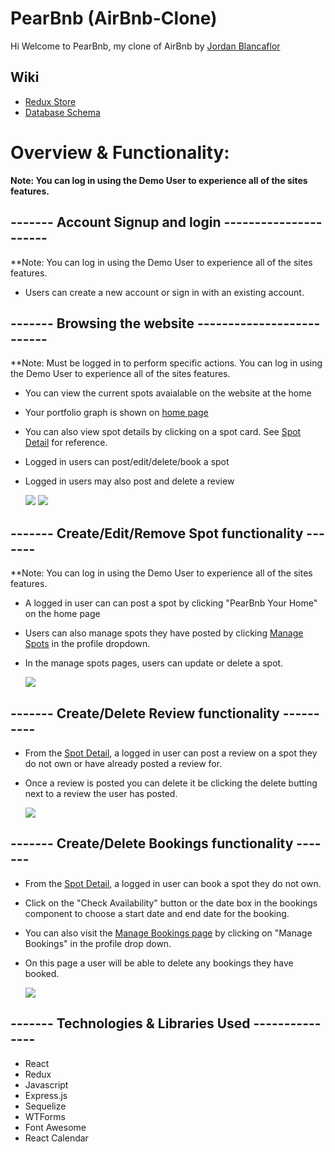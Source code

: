 # PearBnb (AirBnb-Clone)

Hi Welcome to PearBnb, my clone of AirBnb by [Jordan Blancaflor](https://www.linkedin.com/in/jordan-blancaflor-a4577584/)

## Wiki
- [Redux Store](https://github.com/Jblancs/API-Project/wiki/Redux-Store)
- [Database Schema](https://github.com/Jblancs/API-Project/wiki/Schema)

# Overview & Functionality:
**Note: You can log in using the Demo User to experience all of the sites features.**

## ------- Account Signup and login ----------------------
**Note: You can log in using the Demo User to experience all of the sites features.
- Users can create a new account or sign in with an existing account.


## ------- Browsing the website --------------------------
**Note: Must be logged in to perform specific actions. You can log in using the Demo User to experience all of the sites features.
  - You can view the current spots avaialable on the website at the home
  - Your portfolio graph is shown on [home page](https://jordan-auth-me.onrender.com/)
  - You can also view spot details by clicking on a spot card. See [Spot Detail](https://jordan-auth-me.onrender.com/spots/1) for reference.
  - Logged in users can post/edit/delete/book a spot 
  - Logged in users may also post and delete a review

    ![](https://media.giphy.com/media/BUsMPMDuppu1Bqrh0U/giphy.gif)
    ![](https://media.giphy.com/media/aMRn856gCSl8tiSqLm/giphy.gif)


    
## ------- Create/Edit/Remove Spot functionality -------
**Note: You can log in using the Demo User to experience all of the sites features.
- A logged in user can can post a spot by clicking "PearBnb Your Home" on the home page
- Users can also manage spots they have posted by clicking [Manage Spots](https://jordan-auth-me.onrender.com/spots/current) in the profile dropdown.
- In the manage spots pages, users can update or delete a spot.

  ![](https://media.giphy.com/media/qNz1oIsdJMES8WwQ5v/giphy.gif)



## ------- Create/Delete Review functionality ----------
- From the [Spot Detail](https://jordan-auth-me.onrender.com/spots/1), a logged in user can post a review on a spot they do not own or have already posted a review for.
- Once a review is posted you can delete it be clicking the delete butting next to a review the user has posted.

  ![](https://media.giphy.com/media/884JkgmZ0Uuucb5kqq/giphy.gif)


  
## ------- Create/Delete Bookings functionality -------
- From the [Spot Detail](https://jordan-auth-me.onrender.com/spots/1), a logged in user can book a spot they do not own.
- Click on the "Check Availability" button or the date box in the bookings component to choose a start date and end date for the booking.
- You can also visit the [Manage Bookings page](https://jordan-auth-me.onrender.com/bookings/current) by clicking on "Manage Bookings" in the profile drop down.
- On this page a user will be able to delete any bookings they have booked.

  ![](https://media.giphy.com/media/QhOY8SJBddE6LepX43/giphy.gif)



## ------- Technologies & Libraries Used ---------------

- React
- Redux
- Javascript
- Express.js
- Sequelize
- WTForms
- Font Awesome
- React Calendar

